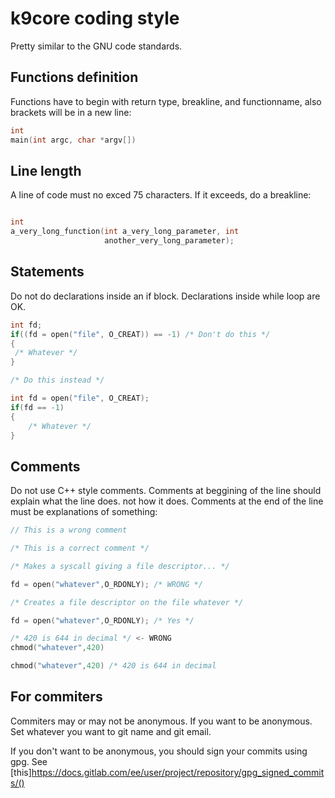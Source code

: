 # k9core coding style

Pretty similar to the GNU code standards.

## Functions definition

Functions have to begin with return type, breakline, and functionname,
also brackets will be in a new line:

~~~c
int
main(int argc, char *argv[])
~~~

## Line length

A line of code must no exced 75 characters. If it exceeds, do a
breakline:

~~~c

int 
a_very_long_function(int a_very_long_parameter, int
                     another_very_long_parameter);
~~~

## Statements

Do not do declarations inside an if block. Declarations inside while
loop are OK.

~~~c
int fd;
if((fd = open("file", O_CREAT)) == -1) /* Don't do this */
{
 /* Whatever */
}

/* Do this instead */

int fd = open("file", O_CREAT);
if(fd == -1) 
{
	/* Whatever */
}
~~~

## Comments

Do not use C++ style comments. Comments at beggining of the line
should explain what the line does. not how it does. Comments at the
end of the line must be explanations of something:

~~~c
// This is a wrong comment

/* This is a correct comment */

/* Makes a syscall giving a file descriptor... */

fd = open("whatever",O_RDONLY); /* WRONG */

/* Creates a file descriptor on the file whatever */

fd = open("whatever",O_RDONLY); /* Yes */

/* 420 is 644 in decimal */ <- WRONG
chmod("whatever",420)

chmod("whatever",420) /* 420 is 644 in decimal

~~~

## For commiters

Commiters may or may not be anonymous. If you want to be
anonymous. Set whatever you want to git name and git email.

If you don't want to be anonymous, you should sign your commits using
gpg. See
[this]https://docs.gitlab.com/ee/user/project/repository/gpg_signed_commits/()
